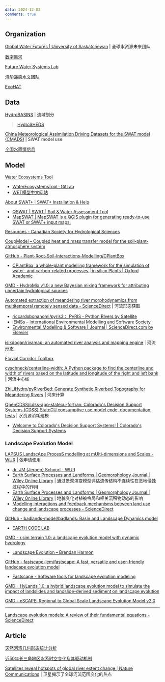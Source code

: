 ```yaml
---
data: 2024-12-03
comments: true
---
```


## Organization

[Global Water Futures | University of Saskatchewan](https://gwf.usask.ca/index.php) | 全球水资源未来团队

[数字黑河](https://heihe.tpdc.ac.cn/zh-hans/)

[Future Water Systems Lab](https://future-water.org/)

[清华遥感水文团队](https://www.hydrors.cn/)

[EcoHAT](https://ecohat.bnu.edu.cn/)

## Data

[HydroBASINS](https://www.hydrosheds.org/products/hydrobasins) | 流域划分

> [HydroSHEDS](https://www.hydrosheds.org/)

[China Meteorological Assimilation Driving Datasets for the SWAT model (CMADS)](https://www.cmads.org/) | SWAT model use

[全国水雨情信息](http://xxfb.mwr.cn/index.html)

## Model

[Water Ecosystems Tool](https://projects.au.dk/wet)

- [WaterEcosystemsTool · GitLab](https://gitlab.com/wateritech-public/waterecosystemstool)
- [WET模型中文网站](https://www.wetmodel.cn/)

[About SWAT+ | SWAT+ Installation & Help](https://swatplus.gitbook.io/docs)

- [QSWAT | SWAT | Soil & Water Assessment Tool](https://swat.tamu.edu/software/qswat/)
- [MapSWAT | MapSWAT is a QGIS plugin for generating ready-to-use SWAT or SWAT+ input maps.](https://adrlballesteros.github.io/MapSWAT/)

[Resources - Canadian Society for Hydrological Sciences](https://cshs.cwra.org/en/greyjay/resources/)

[CoupModel – Coupled heat and mass transfer model for the soil-plant-atmosphere system](https://www.coupmodel.com/)

[GitHub - Plant-Root-Soil-Interactions-Modelling/CPlantBox](https://github.com/Plant-Root-Soil-Interactions-Modelling/CPlantBox)

- [CPlantBox, a whole-plant modelling framework for the simulation of water- and carbon-related processes | in silico Plants | Oxford Academic](https://academic.oup.com/insilicoplants/article/2/1/diaa001/5709632?login=false)

[GMD - HydroMix v1.0: a new Bayesian mixing framework for attributing uncertain hydrological sources](https://gmd.copernicus.org/articles/13/2433/2020/)

[Automated extraction of meandering river morphodynamics from multitemporal remotely sensed data - ScienceDirect](https://www.sciencedirect.com/science/article/pii/S1364815217309118?via%3Dihub) | 河流形态获取

- [riccardobonanomi/pyris3： PyRIS - Python RIvers by Satellite](https://github.com/riccardobonanomi/pyris3)
- [iEMSs – International Environmental Modelling and Software Society](https://iemss.org/)
- [Environmental Modelling & Software | Journal | ScienceDirect.com by Elsevier](https://www.sciencedirect.com/journal/environmental-modelling-and-software)

[isikdogan/rivamap: an automated river analysis and mapping engine](https://github.com/isikdogan/rivamap) | 河流形态

[Fluvial Corridor Toolbox](https://tramebleue.github.io/fct-cli/)

[cyschneck/centerline-width: A Python package to find the centerline and width of rivers based on the latitude and longitude of the right and left bank](https://github.com/cyschneck/centerline-width) | 河流中心线

[ZhiLiHydro/pyRiverBed: Generate Synthetic Riverbed Topography for Meandering Rivers](https://github.com/ZhiLiHydro/pyRiverBed) | 河床计算

[OpenCDSS/cdss-app-statecu-fortran: Colorado's Decision Support Systems (CDSS) StateCU consumptive use model code, documentation, tests](https://github.com/OpenCDSS/cdss-app-statecu-fortran) | 水资源消耗建模

- [Welcome to Colorado's Decision Support Systems! | Colorado's Decision Support Systems](https://cdss.colorado.gov/)

### Landscape Evolution Model

[LAPSUS LandscApe ProcesS modelling at mUlti-dimensions and Scales - WUR](https://www.wur.nl/en/research-results/chair-groups/environmental-sciences/soil-geography-and-landscape-group/research/lapsus-model.htm) | 依申请使用

- [dr. JM (Jeroen) Schoorl - WUR](https://www.wur.nl/en/persons/jeroen-schoorl.htm)
- [Earth Surface Processes and Landforms | Geomorphology Journal | Wiley Online Library](https://onlinelibrary.wiley.com/doi/10.1002/esp.6031) | 通过景观演变模型评估遗传结构不连续性在恶地侵蚀过程中的作用
- [Earth Surface Processes and Landforms | Geomorphology Journal | Wiley Online Library](https://onlinelibrary.wiley.com/doi/10.1002/esp.4377) | 地貌变化对植被格局和相关沉积物动态的影响
- [Modelling interactions and feedback mechanisms between land use change and landscape processes - ScienceDirect](https://www.sciencedirect.com/science/article/pii/S0167880908002417)

[GitHub - badlands-model/badlands: Basin and Landscape Dynamics model](https://github.com/badlands-model/badlands)

- [EARTH CODE LAB](https://earthcolab.org/)

[GMD - r.sim.terrain 1.0: a landscape evolution model with dynamic hydrology](https://gmd.copernicus.org/articles/12/2837/2019/gmd-12-2837-2019.html)

- [Landscape Evolution – Brendan Harmon](https://baharmon.github.io/landscape-evolution)

[GitHub - fastscape-lem/fastscape: A fast, versatile and user-friendly landscape evolution model](https://github.com/fastscape-lem/fastscape)

- [Fastscape - Software tools for landscape evolution modeling](https://fastscape.org/)

[GMD - HyLands 1.0: a hybrid landscape evolution model to simulate the impact of landslides and landslide-derived sediment on landscape evolution](https://gmd.copernicus.org/articles/13/3863/2020/)

[GMD - eSCAPE: Regional to Global Scale Landscape Evolution Model v2.0](https://gmd.copernicus.org/articles/12/4165/2019/)

------

[Landscape evolution models: A review of their fundamental equations - ScienceDirect](https://www.sciencedirect.com/science/article/pii/S0169555X14002402)

## Article

[天然河湾几何形态统计分析](http://skxjz.nhri.cn/article/id/1696)

[近50年长三角地区水系时空变化及其驱动机制](https://www.geog.com.cn/CN/10.11821/dlxb201505012)

[Satellites reveal hotspots of global river extent change | Nature Communications](https://www.nature.com/articles/s41467-023-37061-3) | 卫星揭示了全球河流范围变化的热点